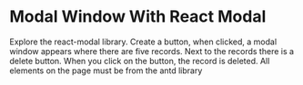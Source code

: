 # Modal Window With React Modal

Explore the react-modal library. Create a button, when clicked, a modal window appears where there are five records. 
Next to the records there is a delete button. When you click on the button, the record is deleted. 
All elements on the page must be from the antd library
